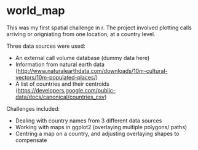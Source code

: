 # world_map
This was my first spatial challenge in r. The project involved plotting calls arriving or origniating from one location, at a country level.

Three data sources were used:
 - An external call volume database (dummy data here)
 - Information from natural earth data (http://www.naturalearthdata.com/downloads/10m-cultural-vectors/10m-populated-places/)
 - A list of countries and their centroids (https://developers.google.com/public-data/docs/canonical/countries_csv)

Challenges included:
 - Dealing with country names from 3 different data sources
 - Working with maps in ggplot2 (overlaying multiple polygons/ paths)
 - Centring a map on a country, and adjusting overlaying shapes to compensate
